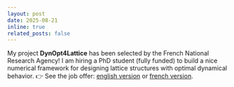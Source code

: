```yaml
---
layout: post
date: 2025-08-21
inline: true
related_posts: false
---
```


My project **DynOpt4Lattice** has been selected by the French National Research Agency! I am hiring a PhD student (fully funded) to build a nice numerical framework for designing lattice structures with optimal dynamical behavior. 👉​ See the job offer: [english version](/assets/pdf/offre-these-english.pdf) or [french version](/assets/pdf/offre-these.pdf).